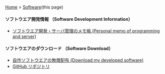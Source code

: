[Home](../index.html) > [Software](./index.html)(this page)



#### ソフトウエア開発情報 （Software Development Information）

- [ソフトウエア開発・サーバ管理のメモ帳 (Personal memo of programming and server)](https://oasis.halfmoon.jp/mw/index.php?title=PcInfo-Programming-ServerMaintenance-Menu)


#### ソフトウエアのダウンロード （Software Download）

- [自作ソフトウエアの無償配布 (Download my developed software)](./software-download.html)
- [GitHub リポジトリ](https://github.com/oasis3855/)

